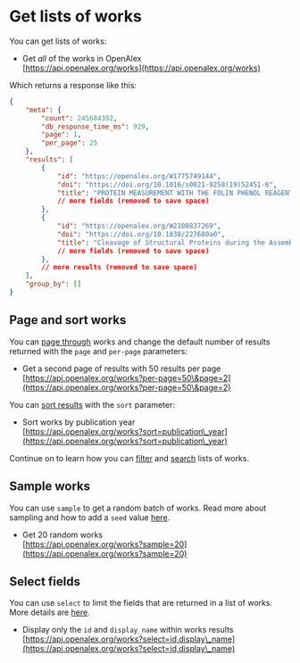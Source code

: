 # Get lists of works

You can get lists of works:

* Get _all_ of the works in OpenAlex\
  [https://api.openalex.org/works](https://api.openalex.org/works)

Which returns a response like this:

```json
{
    "meta": {
        "count": 245684392,
        "db_response_time_ms": 929,
        "page": 1,
        "per_page": 25
    },
    "results": [
        {
            "id": "https://openalex.org/W1775749144",
            "doi": "https://doi.org/10.1016/s0021-9258(19)52451-6",
            "title": "PROTEIN MEASUREMENT WITH THE FOLIN PHENOL REAGENT",
            // more fields (removed to save space)
        },
        {
            "id": "https://openalex.org/W2100837269",
            "doi": "https://doi.org/10.1038/227680a0",
            "title": "Cleavage of Structural Proteins during the Assembly of the Head of Bacteriophage T4",
            // more fields (removed to save space)
        },
        // more results (removed to save space)
    ],
    "group_by": []
}
```

## Page and sort works

You can [page through](../../the-api/get-lists-of-entities/paging.md) works and change the default number of results returned with the `page` and `per-page` parameters:

* Get a second page of results with 50 results per page\
  [https://api.openalex.org/works?per-page=50\&page=2](https://api.openalex.org/works?per-page=50\&page=2)

You can [sort results](../../the-api/get-lists-of-entities/sort-entity-lists.md) with the `sort` parameter:

* Sort works by publication year\
  [https://api.openalex.org/works?sort=publication\_year](https://api.openalex.org/works?sort=publication\_year)

Continue on to learn how you can [filter](filter-works.md) and [search](search-works.md) lists of works.

## Sample works

You can use `sample` to get a random batch of works. Read more about sampling and how to add a `seed` value [here](../../the-api/get-lists-of-entities/sample-entity-lists.md).

* Get 20 random works\
  [https://api.openalex.org/works?sample=20](https://api.openalex.org/works?sample=20)

## Select fields

You can use `select` to limit the fields that are returned in a list of works. More details are [here](../../the-api/get-lists-of-entities/select-fields.md).

* Display only the `id` and `display_name` within works results\
  [https://api.openalex.org/works?select=id,display\_name](https://api.openalex.org/works?select=id,display\_name)
